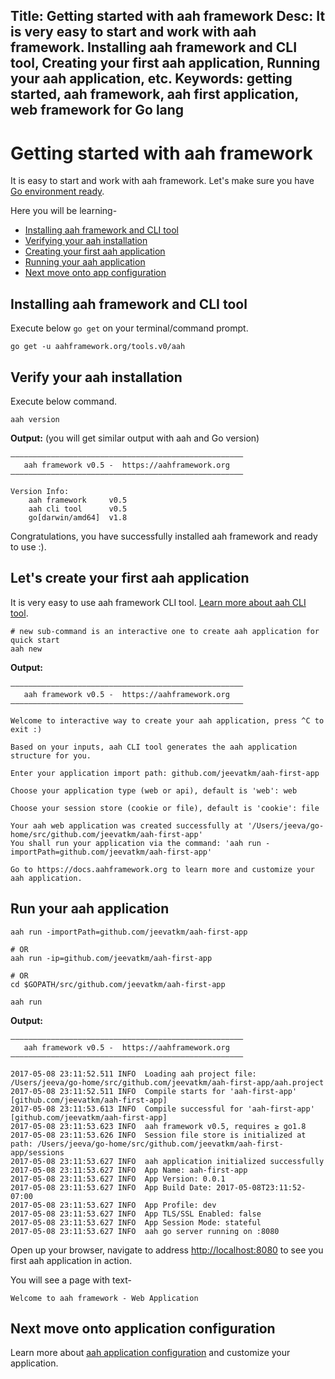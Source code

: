 Title: Getting started with aah framework
Desc: It is very easy to start and work with aah framework. Installing aah framework and CLI tool, Creating your first aah application, Running your aah application, etc.
Keywords: getting started, aah framework, aah first application, web framework for Go lang
---
# Getting started with aah framework

It is easy to start and work with aah framework. Let's make sure you have [Go environment ready](prerequisites.html).

Here you will be learning-

* [Installing aah framework and CLI tool](#installing-aah-framework-and-cli-tool)
* [Verifying your aah installation](#verify-your-aah-installation)
* [Creating your first aah application](#let-s-create-your-first-aah-application)
* [Running your aah application](#run-your-aah-application)
* [Next move onto app configuration](app-config.html)

## Installing aah framework and CLI tool

Execute below `go get` on your terminal/command prompt.

```
go get -u aahframework.org/tools.v0/aah
```

## Verify your aah installation

Execute below command.

```
aah version
```

**Output:** (you will get similar output with aah and Go version)
```
––––––––––––––––––––––––––––––––––––––––––––––––––––
   aah framework v0.5 -  https://aahframework.org
––––––––––––––––––––––––––––––––––––––––––––––––––––

Version Info:
	aah framework     v0.5
	aah cli tool      v0.5
	go[darwin/amd64]  v1.8
```

Congratulations, you have successfully installed aah framework and ready to use :).

## Let's create your first aah application

It is very easy to use aah framework CLI tool. [Learn more about aah CLI tool](aah-cli-tool.html).

```
# new sub-command is an interactive one to create aah application for quick start
aah new
```

**Output:**
```
––––––––––––––––––––––––––––––––––––––––––––––––––––
   aah framework v0.5 -  https://aahframework.org
––––––––––––––––––––––––––––––––––––––––––––––––––––

Welcome to interactive way to create your aah application, press ^C to exit :)

Based on your inputs, aah CLI tool generates the aah application structure for you.

Enter your application import path: github.com/jeevatkm/aah-first-app

Choose your application type (web or api), default is 'web': web

Choose your session store (cookie or file), default is 'cookie': file

Your aah web application was created successfully at '/Users/jeeva/go-home/src/github.com/jeevatkm/aah-first-app'
You shall run your application via the command: 'aah run -importPath=github.com/jeevatkm/aah-first-app'

Go to https://docs.aahframework.org to learn more and customize your aah application.

```

## Run your aah application

```
aah run -importPath=github.com/jeevatkm/aah-first-app

# OR
aah run -ip=github.com/jeevatkm/aah-first-app

# OR
cd $GOPATH/src/github.com/jeevatkm/aah-first-app

aah run
```

**Output:**
```
––––––––––––––––––––––––––––––––––––––––––––––––––––
   aah framework v0.5 -  https://aahframework.org
––––––––––––––––––––––––––––––––––––––––––––––––––––

2017-05-08 23:11:52.511 INFO  Loading aah project file: /Users/jeeva/go-home/src/github.com/jeevatkm/aah-first-app/aah.project
2017-05-08 23:11:52.511 INFO  Compile starts for 'aah-first-app' [github.com/jeevatkm/aah-first-app]
2017-05-08 23:11:53.613 INFO  Compile successful for 'aah-first-app' [github.com/jeevatkm/aah-first-app]
2017-05-08 23:11:53.623 INFO  aah framework v0.5, requires ≥ go1.8
2017-05-08 23:11:53.626 INFO  Session file store is initialized at path: /Users/jeeva/go-home/src/github.com/jeevatkm/aah-first-app/sessions
2017-05-08 23:11:53.627 INFO  aah application initialized successfully
2017-05-08 23:11:53.627 INFO  App Name: aah-first-app
2017-05-08 23:11:53.627 INFO  App Version: 0.0.1
2017-05-08 23:11:53.627 INFO  App Build Date: 2017-05-08T23:11:52-07:00
2017-05-08 23:11:53.627 INFO  App Profile: dev
2017-05-08 23:11:53.627 INFO  App TLS/SSL Enabled: false
2017-05-08 23:11:53.627 INFO  App Session Mode: stateful
2017-05-08 23:11:53.627 INFO  aah go server running on :8080
```

Open up your browser, navigate to address [http://localhost:8080](http://localhost:8080) to see you first aah application in action.

You will see a page with text-

```
Welcome to aah framework - Web Application
```

## Next move onto application configuration

Learn more about [aah application configuration](app-config.html) and customize your application.
